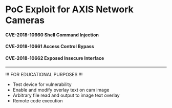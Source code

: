 # PoC Exploit for AXIS Network Cameras

#### CVE-2018-10660      Shell Command Injection
#### CVE-2018-10661      Access Control Bypass
#### CVE-2018-10662      Exposed Insecure Interface
---
!!! FOR EDUCATIONAL PURPOSES !!!

- Test device for vulnerability
- Enable and modify overlay text on cam image
- Arbitrary file read and output to image text overlay
- Remote code execution
